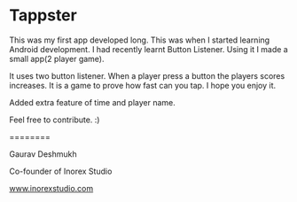 Tappster
========
This was my first app developed long. This was when I started learning Android development. I had recently learnt Button Listener. Using it I made a small app(2 player game).


It uses two button listener. When a player press a button the players scores increases. It is a game to prove how fast can you tap.
I hope you enjoy it.
	
	
Added extra feature of time and player name.

Feel free to contribute. :)
	
========

Gaurav Deshmukh

Co-founder of Inorex Studio

www.inorexstudio.com
